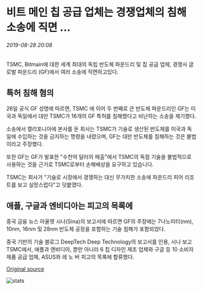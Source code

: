 # 비트 메인 칩 공급 업체는 경쟁업체의 침해 소송에 직면 ...

###### 2019-08-28 20:08

TSMC, Bitmain에 대한 세계 최대의 독립 반도체 파운드리 및 칩 공급 업체, 경쟁사 글로벌 파운드리 (GF)에서 여러 소송에 직면하고있다.

## 특허 침해 혐의

26일 공식 GF 성명에 따르면, TSMC 에 이어 두 번째로 큰 반도체 파운드리인 GF는 미국과 독일에서 대만 TSMC가 16개의 GF 특허를 침해했다고 비난하는 소송을 제기했다.

소송에서 캘리포니아에 본사를 둔 회사는 TSMC가 기술로 생산된 반도체를 미국과 독일에 수입하는 것을 금지하는 명령을 내렸으며, GF는 대만 반도체를 침해하는 것은 불법이라고 주장했다.

또한 GF는 GF가 발표한 "수천억 달러의 매출"에서 TSMC의 독점 기술을 불법적으로 사용하는 것을 근거로 TSMC로부터 손해배상을 요구하고 있습니다.

TSMC는 회사가 "기술로 시장에서 경쟁하는 대신 무가치한 소송에 파운드리 피어 리조트를 보고 실망스럽다"고 덧붙였다.

## 애플, 구글과 엔비디아는 피고의 목록에

중국 금융 뉴스 아울렛 시나(Sina)의 보고서에 따르면 GF의 주장에는 7나노미터(nm), 10nm, 16nm 및 28nm 반도체 공정을 포함하는 기술 침해가 포함되었다.

중국 기반의 기술 블로그 DeepTech Deep Technology의 보고서를 인용, 시나 보고 TSMC에서, 애플과 엔비디아, 뿐만 아니라 6 칩 디자인 제조 업체와 구글 등 10 소비자 제품 공급 업체, ASUS와 레 노 버 피고의 목록에 합류했다.

[Original source](https://cointelegraph.com/news/bitmain-chip-supplier-faces-infringement-lawsuits-from-competitor)

![stats](https://c.statcounter.com/11760860/0/a89fa40b/1/ "stats")